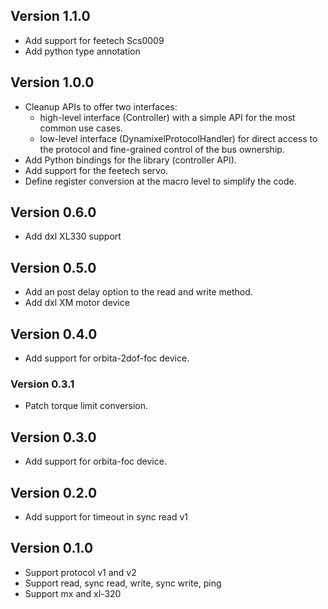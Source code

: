 ## Version 1.1.0

- Add support for feetech Scs0009
- Add python type annotation 

## Version 1.0.0

- Cleanup APIs to offer two interfaces:
  - high-level interface (Controller) with a simple API for the most common use cases.
  - low-level interface (DynamixelProtocolHandler) for direct access to the protocol and fine-grained control of the bus ownership.
- Add Python bindings for the library (controller API).
- Add support for the feetech servo.
- Define register conversion at the macro level to simplify the code.

## Version 0.6.0

- Add dxl XL330 support

## Version 0.5.0

- Add an post delay option to the read and write method.
- Add dxl XM motor device

## Version 0.4.0

- Add support for orbita-2dof-foc device.

### Version 0.3.1

- Patch torque limit conversion.

## Version 0.3.0

- Add support for orbita-foc device.

## Version 0.2.0

- Add support for timeout in sync read v1

## Version 0.1.0

- Support protocol v1 and v2
- Support read, sync read, write, sync write, ping
- Support mx and xl-320
